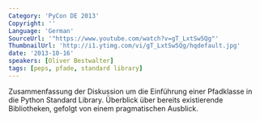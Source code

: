 ```yaml
---
Category: 'PyCon DE 2013'
Copyright: ''
Language: 'German'
SourceUrl: '"https://www.youtube.com/watch?v=gT_LxtSw5Qg"'
ThumbnailUrl: 'http://i1.ytimg.com/vi/gT_LxtSw5Qg/hqdefault.jpg'
date: '2013-10-16'
speakers: [Oliver Bestwalter]
tags: [peps, pfade, standard library]
---
```

Zusammenfassung der Diskussion um die Einführung einer Pfadklasse in die Python Standard Library. Überblick über bereits existierende Bibliotheken, gefolgt von einem pragmatischen Ausblick.
